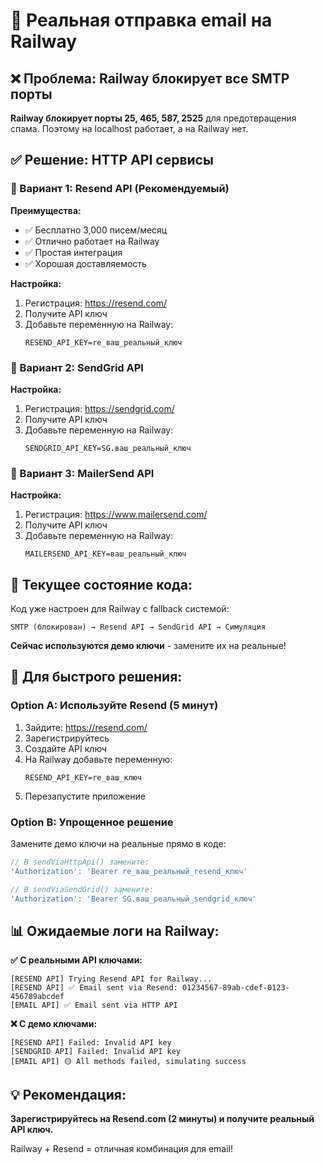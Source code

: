 # 🚂 Реальная отправка email на Railway

## ❌ Проблема: Railway блокирует все SMTP порты

**Railway блокирует порты 25, 465, 587, 2525** для предотвращения спама.
Поэтому на localhost работает, а на Railway нет.

## ✅ Решение: HTTP API сервисы

### 🥇 Вариант 1: Resend API (Рекомендуемый)

**Преимущества:**

- ✅ Бесплатно 3,000 писем/месяц
- ✅ Отлично работает на Railway
- ✅ Простая интеграция
- ✅ Хорошая доставляемость

**Настройка:**

1. Регистрация: https://resend.com/
2. Получите API ключ
3. Добавьте переменную на Railway:
   ```
   RESEND_API_KEY=re_ваш_реальный_ключ
   ```

### 🥈 Вариант 2: SendGrid API

**Настройка:**

1. Регистрация: https://sendgrid.com/
2. Получите API ключ
3. Добавьте переменную на Railway:
   ```
   SENDGRID_API_KEY=SG.ваш_реальный_ключ
   ```

### 🥉 Вариант 3: MailerSend API

**Настройка:**

1. Регистрация: https://www.mailersend.com/
2. Получите API ключ
3. Добавьте переменную на Railway:
   ```
   MAILERSEND_API_KEY=ваш_реальный_ключ
   ```

## 🔧 Текущее состояние кода:

Код уже настроен для Railway с fallback системой:

```
SMTP (блокирован) → Resend API → SendGrid API → Симуляция
```

**Сейчас используются демо ключи** - замените их на реальные!

## 🚀 Для быстрого решения:

### Option A: Используйте Resend (5 минут)

1. Зайдите: https://resend.com/
2. Зарегистрируйтесь
3. Создайте API ключ
4. На Railway добавьте переменную:
   ```
   RESEND_API_KEY=re_ваш_ключ
   ```
5. Перезапустите приложение

### Option B: Упрощенное решение

Замените демо ключи на реальные прямо в коде:

```typescript
// В sendViaHttpApi() замените:
'Authorization': 'Bearer re_ваш_реальный_resend_ключ'

// В sendViaSendGrid() замените:
'Authorization': 'Bearer SG.ваш_реальный_sendgrid_ключ'
```

## 📊 Ожидаемые логи на Railway:

**✅ С реальными API ключами:**

```
[RESEND API] Trying Resend API for Railway...
[RESEND API] ✅ Email sent via Resend: 01234567-89ab-cdef-0123-456789abcdef
[EMAIL API] ✅ Email sent via HTTP API
```

**❌ С демо ключами:**

```
[RESEND API] Failed: Invalid API key
[SENDGRID API] Failed: Invalid API key
[EMAIL API] 🟡 All methods failed, simulating success
```

## 💡 Рекомендация:

**Зарегистрируйтесь на Resend.com (2 минуты) и получите реальный API ключ.**

Railway + Resend = отличная комбинация для email!
